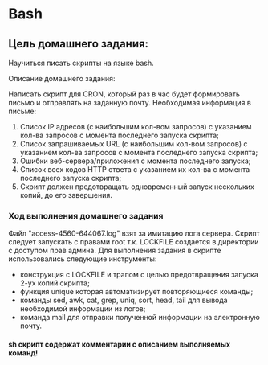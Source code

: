 # Bash

## Цель домашнего задания:
Научиться писать скрипты на языке bash.

Описание домашнего задания:

Написать скрипт для CRON, который раз в час будет формировать письмо и отправлять на заданную почту.
Необходимая информация в письме:
1) Список IP адресов (с наибольшим кол-вом запросов) с указанием кол-ва запросов c момента последнего запуска скрипта;
2) Список запрашиваемых URL (с наибольшим кол-вом запросов) с указанием кол-ва запросов c момента последнего запуска скрипта;
3) Ошибки веб-сервера/приложения c момента последнего запуска;
4) Список всех кодов HTTP ответа с указанием их кол-ва с момента последнего запуска скрипта;
5) Скрипт должен предотвращать одновременный запуск нескольких копий, до его завершения.

### Ход выполнения домашнего задания
Файл "access-4560-644067.log" взят за имитацию лога сервера.
Скрипт следует запускать с правами root т.к. LOCKFILE создается в директории с доступом прав админа.
Для выполнения задания в скрипте использовались следующие инструменты:
- конструкция с LOCKFILE и трапом с целью предотвращения запуска 2-ух копий скрипта;
- функция unique которая автоматизирует повторяющиеся команды;
- команды sed, awk, cat, grep, uniq, sort, head, tail для вывода необходимой информации из логов;
- команда mail для отправки полученной информации на электронную почту.

#### sh скрипт содержат комментарии с описанием выполняемых команд!
